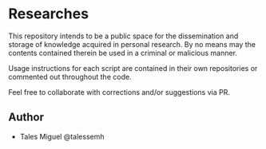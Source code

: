 # Researches

This repository intends to be a public space for the dissemination and storage of knowledge acquired in personal research. By no means may the contents contained therein be used in a criminal or malicious manner.

Usage instructions for each script are contained in their own repositories or commented out throughout the code.

Feel free to collaborate with corrections and/or suggestions via PR.


## Author

- Tales Miguel @talessemh
